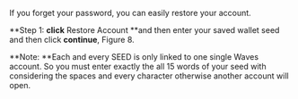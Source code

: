 If you forget your password, you can easily restore your account.

**Step 1: **click** Restore Account **and then enter your saved wallet seed and then click **continue**, Figure 8.

**Note: **Each and every SEED is only linked to one single Waves account. So you must enter exactly the all 15 words of your seed with considering the spaces and every character otherwise another account will open.




